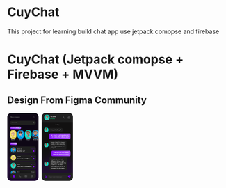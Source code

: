 # CuyChat
This project for learning build chat app use jetpack comopse and firebase



# CuyChat (Jetpack comopse + Firebase + MVVM)

## Design From Figma Community
<p float="left">
  <img width="30%" height="50%" src="https://github.com/febriansya/CuyChat/blob/7814cb915ce8addd541dac7dd5fd709d61efcdfc/chat_design.png" />
</p>

